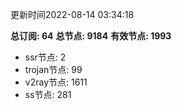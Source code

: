更新时间2022-08-14 03:34:18

**总订阅: 64**
**总节点: 9184**
**有效节点: 1993**
- ssr节点: 2
- trojan节点: 99
- v2ray节点: 1611
- ss节点: 281
